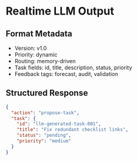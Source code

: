 # Realtime LLM Output

## Format Metadata
- Version: v1.0
- Priority: dynamic
- Routing: memory-driven
- Task fields: id, title, description, status, priority
- Feedback tags: forecast, audit, validation

## Structured Response
```json
{
  "action": "propose-task",
  "task": {
    "id": "llm-generated-task-001",
    "title": "Fix redundant checklist links",
    "status": "pending",
    "priority": "medium"
  }
}
```

<!-- linked feature: memory bank -->
<!-- linked feature: tasks -->
<!-- linked feature: agents -->
<!-- linked feature: pipelines -->
<!-- linked feature: routines -->
